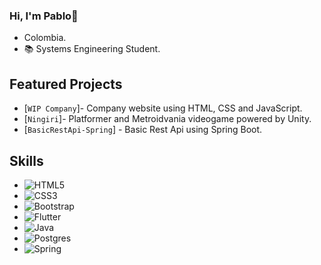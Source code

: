### Hi, I'm Pablo👋

- Colombia.
- 📚 Systems Engineering Student.

## Featured Projects

- [`WIP Company`]- Company website using HTML, CSS and JavaScript.
- [`Ningiri`]- Platformer and Metroidvania videogame powered by Unity.
- [`BasicRestApi-Spring`] - Basic Rest Api using Spring Boot.

## Skills

- ![HTML5](https://img.shields.io/badge/html5-%23E34F26.svg?style=for-the-badge&logo=html5&logoColor=white)
- ![CSS3](https://img.shields.io/badge/css3-%231572B6.svg?style=for-the-badge&logo=css3&logoColor=white)
- ![Bootstrap](https://img.shields.io/badge/bootstrap-%238511FA.svg?style=for-the-badge&logo=bootstrap&logoColor=white)
- ![Flutter](https://img.shields.io/badge/Flutter-%2302569B.svg?style=for-the-badge&logo=Flutter&logoColor=white)
- ![Java](https://img.shields.io/badge/java-%23ED8B00.svg?style=for-the-badge&logo=openjdk&logoColor=white)
- ![Postgres](https://img.shields.io/badge/postgres-%23316192.svg?style=for-the-badge&logo=postgresql&logoColor=white)
- ![Spring](https://img.shields.io/badge/spring-%236DB33F.svg?style=for-the-badge&logo=spring&logoColor=white)
